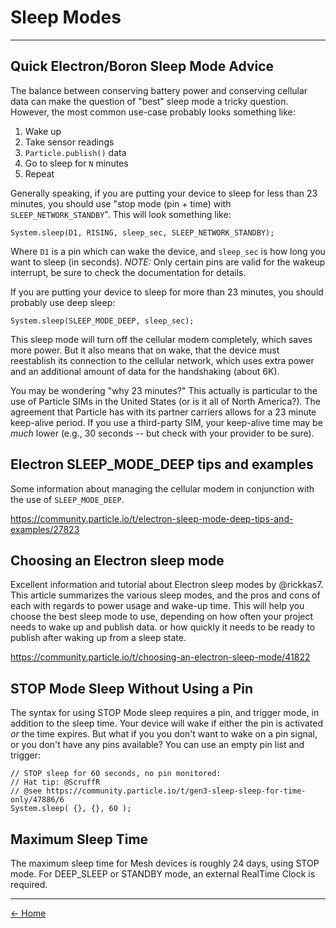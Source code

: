# Sleep Modes
---

## Quick Electron/Boron Sleep Mode Advice
The balance between conserving battery power and conserving cellular data can
make the question of "best" sleep mode a tricky question. However, the most
common use-case probably looks something like:

1. Wake up
2. Take sensor readings
3. `Particle.publish()` data
4. Go to sleep for `N` minutes
5. Repeat

Generally speaking, if you are putting your device to sleep for less than 23
minutes, you should use "stop mode (pin + time) with
`SLEEP_NETWORK_STANDBY`".  This will look something like:

    System.sleep(D1, RISING, sleep_sec, SLEEP_NETWORK_STANDBY);
    
Where `D1` is a pin which can wake the device, and `sleep_sec` is how long
you want to sleep (in seconds). *NOTE:* Only certain pins are valid for the
wakeup interrupt, be sure to check the documentation for details.

If you are putting your device to sleep for more than 23 minutes, you should 
probably use deep sleep:

    System.sleep(SLEEP_MODE_DEEP, sleep_sec);
    
This sleep mode will turn off the cellular modem completely, which saves more power.
But it also means that on wake, that the device must reestablish its connection
to the cellular network, which uses extra power and an additional amount of 
data for the handshaking (about 6K).

You may be wondering "why 23 minutes?" This actually is particular to the use
of Particle SIMs in the United States (or is it all of North America?). The 
agreement that Particle has with its partner carriers allows for a 23 minute
keep-alive period. If you use a third-party SIM, your keep-alive time may be
_*much*_ lower (e.g., 30 seconds -- but check with your provider to be sure).


## Electron SLEEP_MODE_DEEP tips and examples
Some information about managing the cellular modem in conjunction with the use
of `SLEEP_MODE_DEEP`.

<https://community.particle.io/t/electron-sleep-mode-deep-tips-and-examples/27823>

## Choosing an Electron sleep mode
Excellent information and tutorial about Electron sleep modes by @rickkas7.
This article summarizes the various sleep modes, and the pros and cons of each
with regards to power usage and wake-up time. This will help you choose the
best sleep mode to use, depending on how often your project needs to wake up
and publish data. or how quickly it needs to be ready to publish after waking
up from a sleep state.

<https://community.particle.io/t/choosing-an-electron-sleep-mode/41822>


## STOP Mode Sleep Without Using a Pin
The syntax for using STOP Mode sleep requires a pin, and trigger mode, in
addition to the sleep time.  Your device will wake if either the pin is
activated _or_ the time expires. But what if you you don't want to wake
on a pin signal, or you don't have any pins available? You can use an
empty pin list and trigger:

    // STOP sleep for 60 seconds, no pin monitored:
    // Hat tip: @ScruffR
    // @see https://community.particle.io/t/gen3-sleep-sleep-for-time-only/47886/6
    System.sleep( {}, {}, 60 );


## Maximum Sleep Time
The maximum sleep time for Mesh devices is roughly 24 days, using STOP mode.
For DEEP_SLEEP or STANDBY mode, an external RealTime Clock is required.


---
[<- Home](/particle-cookbook/)
